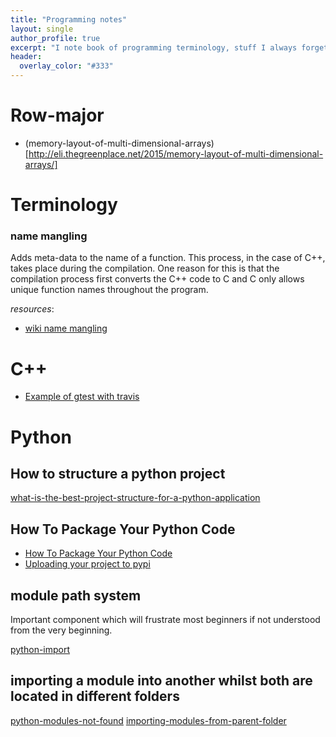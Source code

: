 ```yaml
---
title: "Programming notes"
layout: single
author_profile: true
excerpt: "I note book of programming terminology, stuff I always forget"
header:
  overlay_color: "#333"
---
```


# Row-major

* (memory-layout-of-multi-dimensional-arrays)[http://eli.thegreenplace.net/2015/memory-layout-of-multi-dimensional-arrays/]


# Terminology

### name mangling

Adds meta-data to the name of a function. This process, in the case of C++, takes
place during the compilation. One reason for this is that the compilation process
first converts the C++ code to C and C only allows unique function names throughout
the program.

*resources*:

* [wiki name mangling](https://en.wikipedia.org/wiki/Name_mangling#C.2B.2B)

# C++

* [Example of gtest with travis](https://github.com/bast/gtest-demo)

# Python

## How to  structure a python project

[what-is-the-best-project-structure-for-a-python-application](http://stackoverflow.com/questions/193161/what-is-the-best-project-structure-for-a-python-application)

## How To Package Your Python Code

* [How To Package Your Python Code](https://python-packaging.readthedocs.io/en/latest/)
* [Uploading your project to pypi](https://packaging.python.org/distributing/#uploading-your-project-to-pypi)

## module path system

Important component which will frustrate most beginners if not understood
from the very beginning.

[python-import](https://docs.python.org/3/reference/import.html)

## importing a module into another whilst both are located in different folders

[python-modules-not-found](http://stackoverflow.com/questions/37233140/python-module-not-found)
[importing-modules-from-parent-folder](http://stackoverflow.com/questions/714063/importing-modules-from-parent-folder)
